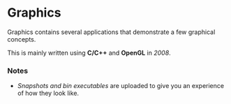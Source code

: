 # Graphics

Graphics contains several applications that demonstrate a few graphical concepts.

This is mainly written using **C/C++** and **OpenGL** in *2008*. 

### Notes
 
- *Snapshots and bin executables* are uploaded to give you an experience of how they look like.
